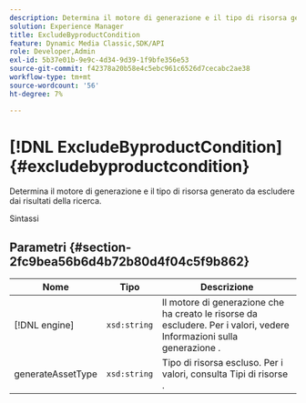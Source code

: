 ```yaml
---
description: Determina il motore di generazione e il tipo di risorsa generato da escludere dai risultati della ricerca.
solution: Experience Manager
title: ExcludeByproductCondition
feature: Dynamic Media Classic,SDK/API
role: Developer,Admin
exl-id: 5b37e01b-9e9c-4d34-9d39-1f9bfe356e53
source-git-commit: f42378a20b58e4c5ebc961c6526d7cecabc2ae38
workflow-type: tm+mt
source-wordcount: '56'
ht-degree: 7%

---
```


# [!DNL ExcludeByproductCondition]{#excludebyproductcondition}

Determina il motore di generazione e il tipo di risorsa generato da escludere dai risultati della ricerca.

Sintassi

## Parametri {#section-2fc9bea56b6d4b72b80d4f04c5f9b862}

| Nome | Tipo | Descrizione |
|---|---|---|
| [!DNL engine] | `xsd:string` | Il motore di generazione che ha creato le risorse da escludere. Per i valori, vedere Informazioni sulla generazione . |
| generateAssetType | `xsd:string` | Tipo di risorsa escluso. Per i valori, consulta Tipi di risorse . |
